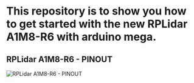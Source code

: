 # This repository is to show you how to get started with the new RPLidar A1M8-R6 with arduino mega.

## RPLidar A1M8-R6 - PINOUT
![RPLidar A1M8-R6 - PINOUT](https://github.com/ISS-software-hive/RPLidar_A1R8_M6/blob/main/Pictures/RPLidar_A1M8-R6_Pinout.png)



